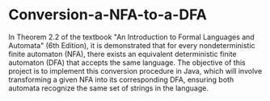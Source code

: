 # Conversion-a-NFA-to-a-DFA
In Theorem 2.2 of the textbook "An Introduction to Formal Languages and Automata" (6th Edition), it is demonstrated that for every nondeterministic finite automaton (NFA), there exists an equivalent deterministic finite automaton (DFA) that accepts the same language. 
The objective of this project is to implement this conversion procedure in Java, which will involve transforming a given NFA into its corresponding DFA, ensuring both automata recognize the same set of strings in the language.
